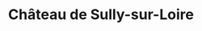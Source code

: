 ---
guid: "d5c252460152"
title: "Château de Sully-sur-Loire"
latlng: "47.767612, 2.375289"
youtubeId: "E0SFRPdcxI8" 
---